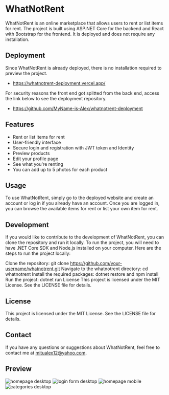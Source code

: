 # WhatNotRent
WhatNotRent is an online marketplace that allows users to rent or list items for rent. The project is built using ASP.NET Core for the backend and React with Bootstrap for the frontend. It is deployed and does not require any installation.


## Deployment

Since WhatNotRent is already deployed, there is no installation required to preview the project.
- https://whatnotrent-deployment.vercel.app/

For security reasons the front end got splitted from the back end, access the link below to see the deployment repository.
- https://github.com/MyName-is-Alex/whatnotrent-deployment

## Features

- Rent or list items for rent
- User-friendly interface
- Secure login and registration with JWT token and Identity
- Preview products
- Edit your profile page
- See what you're renting
- You can add up to 5 photos for each product
## Usage

To use WhatNotRent, simply go to the deployed website and create an account or log in if you already have an account. Once you are logged in, you can browse the available items for rent or list your own item for rent.
## Development

If you would like to contribute to the development of WhatNotRent, you can clone the repository and run it locally. To run the project, you will need to have .NET Core SDK and Node.js installed on your computer. Here are the steps to run the project locally:

Clone the repository: git clone https://github.com/your-username/whatnotrent.git
Navigate to the whatnotrent directory: cd whatnotrent
Install the required packages: dotnet restore and npm install
Run the project: dotnet run
License
This project is licensed under the MIT License. See the LICENSE file for details.
## License

This project is licensed under the MIT License. See the LICENSE file for details.
## Contact

If you have any questions or suggestions about WhatNotRent, feel free to contact me at mitualex12@yahoo.com.

## Preview
![homepage desktop](https://i.ibb.co/fdL9cTF/whatnotrent-homepage-desktop.jpg)
![login form desktop](https://i.ibb.co/LtRkwTM/whatnotrent-loginform-desktop.jpg)
![homepage mobile](https://i.ibb.co/JFy5Gvw/whatnotrent-homepage-mobile.jpg)
![categories desktop](https://i.ibb.co/Z6s51dD/whatnotrent-categories-desktop.jpg)




